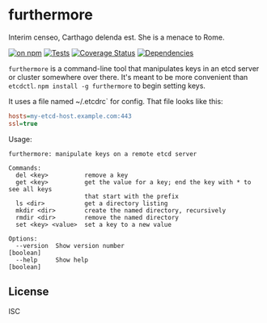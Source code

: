 # furthermore

Interim censeo, Carthago delenda est. She is a menace to Rome.

[![on npm](http://img.shields.io/npm/v/furthermore.svg?style=flat)](https://www.npmjs.org/package/furthermore)  [![Tests](http://img.shields.io/travis/ceejbot/furthermore.svg?style=flat)](http://travis-ci.org/ceejbot/furthermore)
[![Coverage Status](https://coveralls.io/repos/ceejbot/furthermore/badge.svg?branch=master&service=github)](https://coveralls.io/github/ceejbot/furthermore?branch=master) [![Dependencies](http://img.shields.io/david/ceejbot/furthermore.svg?style=flat)](https://david-dm.org/ceejbot/furthermore)

`furthermore` is a command-line tool that manipulates keys in an etcd server or cluster somewhere over there. It's meant to be more convenient than `etcdctl`. `npm install -g furthermore` to begin setting keys.

It uses a file named ~/.etcdrc` for config. That file looks like this:

```ini
hosts=my-etcd-host.example.com:443
ssl=true
```

Usage:

```
furthermore: manipulate keys on a remote etcd server

Commands:
  del <key>          remove a key
  get <key>          get the value for a key; end the key with * to see all keys
                     that start with the prefix
  ls <dir>           get a directory listing
  mkdir <dir>        create the named directory, recursively
  rmdir <dir>        remove the named directory
  set <key> <value>  set a key to a new value

Options:
  --version  Show version number                                       [boolean]
  --help     Show help                                                 [boolean]
```

## License

ISC

